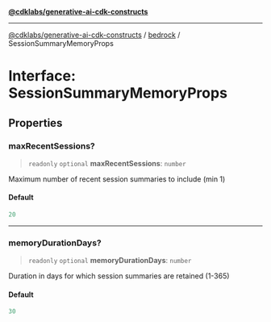 [**@cdklabs/generative-ai-cdk-constructs**](../../../README.md)

***

[@cdklabs/generative-ai-cdk-constructs](../../../README.md) / [bedrock](../README.md) / SessionSummaryMemoryProps

# Interface: SessionSummaryMemoryProps

## Properties

### maxRecentSessions?

> `readonly` `optional` **maxRecentSessions**: `number`

Maximum number of recent session summaries to include (min 1)

#### Default

```ts
20
```

***

### memoryDurationDays?

> `readonly` `optional` **memoryDurationDays**: `number`

Duration in days for which session summaries are retained (1-365)

#### Default

```ts
30
```
